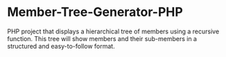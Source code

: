 # Member-Tree-Generator-PHP
PHP project that displays a hierarchical tree of members using a recursive function. This tree will show members and their sub-members in a structured and easy-to-follow format.
